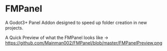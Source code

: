 # FMPanel
A Godot3+ Panel Addon designed to speed up folder creation in new projects.

A Quick Preview of what the FMPanel looks like ->
https://github.com/Mainman002/FMPanel/blob/master/FMPanelPreview.png
